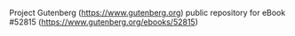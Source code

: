 Project Gutenberg (https://www.gutenberg.org) public repository for
eBook #52815 (https://www.gutenberg.org/ebooks/52815)
